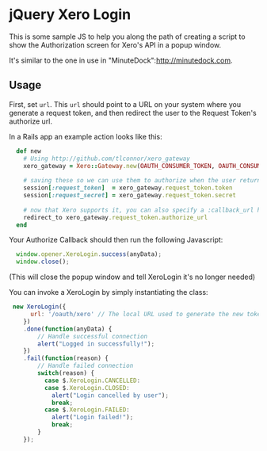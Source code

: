 # jQuery Xero Login

This is some sample JS to help you along the path of creating a script to show the Authorization screen for Xero's API in a popup window.

It's similar to the one in use in "MinuteDock":http://minutedock.com.

## Usage

First, set `url`. This `url` should point to a URL on your system where you generate a request token, and then redirect the user to the Request Token's authorize url.

In a Rails app an example action looks like this:

```ruby
  def new
    # Using http://github.com/tlconnor/xero_gateway
    xero_gateway = Xero::Gateway.new(OAUTH_CONSUMER_TOKEN, OAUTH_CONSUMER_SECRET)
    
    # saving these so we can use them to authorize when the user returns
    session[:request_token]  = xero_gateway.request_token.token
    session[:request_secret] = xero_gateway.request_token.secret
  
    # now that Xero supports it, you can also specify a :callback_url here.
    redirect_to xero_gateway.request_token.authorize_url
  end
```

Your Authorize Callback should then run the following Javascript:

```js
  window.opener.XeroLogin.success(anyData);
  window.close();
```

(This will close the popup window and tell XeroLogin it's no longer needed)

You can invoke a XeroLogin by simply instantiating the class:

```js
 new XeroLogin({
      url: '/oauth/xero' // The local URL used to generate the new token request
    })
    .done(function(anyData) {
        // Handle successful connection
        alert("Logged in successfully!");
    })
    .fail(function(reason) {
        // Handle failed connection
        switch(reason) {
          case $.XeroLogin.CANCELLED:
          case $.XeroLogin.CLOSED:
            alert("Login cancelled by user");
            break;
          case $.XeroLogin.FAILED:
            alert("Login failed!");
            break;
        }
    });
```